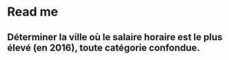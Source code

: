 # Read me

## Déterminer la ville où le salaire horaire est le plus élevé (en 2016), toute catégorie confondue.
